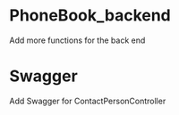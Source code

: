 # PhoneBook_backend
Add more functions for the back end

# Swagger
Add Swagger for ContactPersonController
